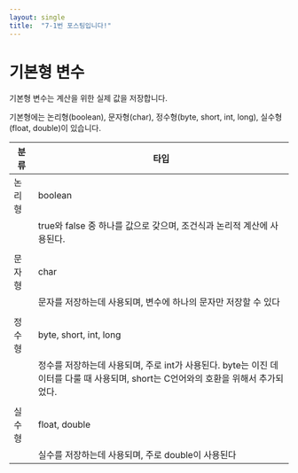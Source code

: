 ```yaml
---
layout: single
title:  "7-1번 포스팅입니다!"
---
```

# 기본형 변수

기본형 변수는 계산을 위한 실제 값을 저장합니다. 

기본형에는 논리형(boolean), 문자형(char), 정수형(byte, short, int, long), 실수형(float, double)이 있습니다.


|     분류     |                       타입                                                                                                 |
| ------------ | --------------------------------------------------------------------------------------------------------------------------|
|    논리형     |boolean                                                                                                                    |
|               |true와 false 중 하나를 값으로 갖으며, 조건식과 논리적 계산에 사용된다.                                                         | 
|              |                                                                                                                           |
|    문자형     |char                                                                                                                       |
|              | 문자를 저장하는데 사용되며, 변수에 하나의 문자만 저장할 수 있다                                                                |  
|              |                                                                                                                           |
|    정수형     |byte, short, int, long                                                                                                     |
|              | 정수를 저장하는데 사용되며, 주로 int가 사용된다. byte는 이진 데이터를 다룰 때 사용되며, short는 C언어와의 호환을 위해서 추가되었다.|
|              |                                                                                                                           |
|    실수형    |float, double                                                                                                               |
|              |실수를 저장하는데 사용되며, 주로 double이 사용된다                                                                             |


